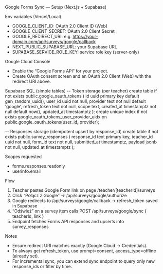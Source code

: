 Google Forms Sync — Setup (Next.js + Supabase)

Env variables (Vercel/Local)
- GOOGLE_CLIENT_ID: OAuth 2.0 Client ID (Web)
- GOOGLE_CLIENT_SECRET: OAuth 2.0 Client Secret
- GOOGLE_REDIRECT_URI: e.g. https://your-domain.com/api/surveys/google/callback
- NEXT_PUBLIC_SUPABASE_URL: your Supabase URL
- SUPABASE_SERVICE_ROLE_KEY: service role key (server-only)

Google Cloud Console
- Enable the “Google Forms API” for your project.
- Create OAuth consent screen and an OAuth 2.0 Client (Web) with the redirect URI above.

Supabase SQL (simple tables)
-- Token storage (per teacher)
create table if not exists public.google_oauth_tokens (
  id uuid primary key default gen_random_uuid(),
  user_id uuid not null,
  provider text not null default 'google',
  refresh_token text not null,
  scope text,
  created_at timestamptz not null default now(),
  updated_at timestamptz
);
create unique index if not exists google_oauth_tokens_user_provider_uidx on public.google_oauth_tokens(user_id, provider);

-- Responses storage (idempotent upsert by response_id)
create table if not exists public.survey_responses (
  response_id text primary key,
  teacher_id uuid not null,
  form_id text not null,
  submitted_at timestamptz,
  payload jsonb not null,
  updated_at timestamptz
);

Scopes requested
- forms.responses.readonly
- userinfo.email

Flow
1) Teacher pastes Google Form link on page /teacher/[teacherId]/surveys
2) Click “Połącz z Google” → /api/surveys/google/authorize
3) Google redirects to /api/surveys/google/callback → refresh_token saved in Supabase
4) “Odśwież” on a survey item calls POST /api/surveys/google/sync { teacherId, link }
5) Endpoint fetches Forms API responses and upserts into survey_responses

Notes
- Ensure redirect URI matches exactly (Google Cloud → Credentials).
- To always get refresh_token, use prompt=consent, access_type=offline (already set).
- For incremental sync, you can extend sync endpoint to query only new response_ids or filter by time.
